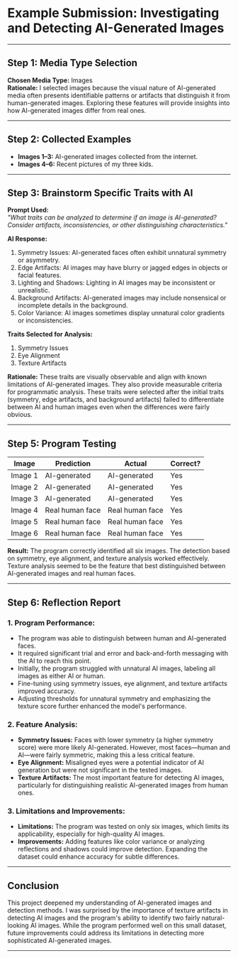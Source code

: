 # Example Submission: Investigating and Detecting AI-Generated Images

---

## Step 1: Media Type Selection

**Chosen Media Type:** Images  
**Rationale:** I selected images because the visual nature of AI-generated media often presents identifiable patterns or artifacts that distinguish it from human-generated images. Exploring these features will provide insights into how AI-generated images differ from real ones.

---

## Step 2: Collected Examples

- **Images 1–3:** AI-generated images collected from the internet.  
- **Images 4–6:** Recent pictures of my three kids.

---

## Step 3: Brainstorm Specific Traits with AI

**Prompt Used:**  
*"What traits can be analyzed to determine if an image is AI-generated? Consider artifacts, inconsistencies, or other distinguishing characteristics."*

**AI Response:**
1. Symmetry Issues: AI-generated faces often exhibit unnatural symmetry or asymmetry.
2. Edge Artifacts: AI images may have blurry or jagged edges in objects or facial features.
3. Lighting and Shadows: Lighting in AI images may be inconsistent or unrealistic.
4. Background Artifacts: AI-generated images may include nonsensical or incomplete details in the background.
5. Color Variance: AI images sometimes display unnatural color gradients or inconsistencies.

**Traits Selected for Analysis:**
1. Symmetry Issues  
2. Eye Alignment  
3. Texture Artifacts  

**Rationale:** These traits are visually observable and align with known limitations of AI-generated images. They also provide measurable criteria for programmatic analysis. These traits were selected after the initial traits (symmetry, edge artifacts, and background artifacts) failed to differentiate between AI and human images even when the differences were fairly obvious.

---

## Step 5: Program Testing

| **Image** | **Prediction**     | **Actual**          | **Correct?** |
|-----------|--------------------|---------------------|--------------|
| Image 1   | AI-generated       | AI-generated        | Yes          |
| Image 2   | AI-generated       | AI-generated        | Yes          |
| Image 3   | AI-generated       | AI-generated        | Yes          |
| Image 4   | Real human face    | Real human face     | Yes          |
| Image 5   | Real human face    | Real human face     | Yes          |
| Image 6   | Real human face    | Real human face     | Yes          |

**Result:** The program correctly identified all six images. The detection based on symmetry, eye alignment, and texture analysis worked effectively. Texture analysis seemed to be the feature that best distinguished between AI-generated images and real human faces.

---

## Step 6: Reflection Report

### 1. Program Performance:
- The program was able to distinguish between human and AI-generated faces.  
- It required significant trial and error and back-and-forth messaging with the AI to reach this point.  
- Initially, the program struggled with unnatural AI images, labeling all images as either AI or human.  
- Fine-tuning using symmetry issues, eye alignment, and texture artifacts improved accuracy.  
- Adjusting thresholds for unnatural symmetry and emphasizing the texture score further enhanced the model's performance.

### 2. Feature Analysis:
- **Symmetry Issues:** Faces with lower symmetry (a higher symmetry score) were more likely AI-generated. However, most faces—human and AI—were fairly symmetric, making this a less critical feature.
- **Eye Alignment:** Misaligned eyes were a potential indicator of AI generation but were not significant in the tested images.
- **Texture Artifacts:** The most important feature for detecting AI images, particularly for distinguishing realistic AI-generated images from human ones.

### 3. Limitations and Improvements:
- **Limitations:** The program was tested on only six images, which limits its applicability, especially for high-quality AI images.  
- **Improvements:** Adding features like color variance or analyzing reflections and shadows could improve detection. Expanding the dataset could enhance accuracy for subtle differences.

---

## Conclusion

This project deepened my understanding of AI-generated images and detection methods. I was surprised by the importance of texture artifacts in detecting AI images and the program's ability to identify two fairly natural-looking AI images. While the program performed well on this small dataset, future improvements could address its limitations in detecting more sophisticated AI-generated images.

---
